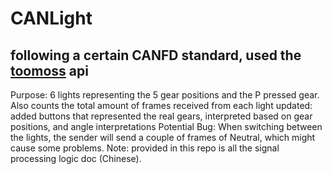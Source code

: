 # CANLight
## following a certain CANFD standard, used the [toomoss](http://www.toomoss.cn/api/index.html) api
Purpose: 6 lights representing the 5 gear positions and the P pressed gear. Also counts the total amount of frames received from each light
updated: added buttons that represented the real gears, interpreted based on gear positions, and angle interpretations
Potential Bug: When switching between the lights, the sender will send a couple of frames of Neutral, which might cause some problems.
Note: provided in this repo is all the signal processing logic doc (Chinese).
